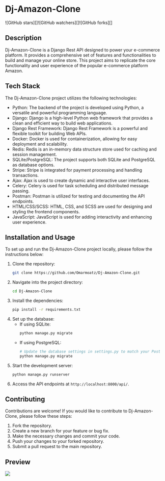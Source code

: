 # Dj-Amazon-Clone

![GitHub stars][]![GitHub watchers][]![GitHub forks][]

## Description
Dj-Amazon-Clone is a Django Rest API designed to power your e-commerce platform. It provides a comprehensive set of features and functionalities to build and manage your online store. This project aims to replicate the core functionality and user experience of the popular e-commerce platform Amazon.

## Tech Stack
The Dj-Amazon-Clone project utilizes the following technologies:
- Python: The backend of the project is developed using Python, a versatile and powerful programming language.
- Django: Django is a high-level Python web framework that provides a clean and efficient way to build web applications.
- Django Rest Framework: Django Rest Framework is a powerful and flexible toolkit for building Web APIs.
- Docker: Docker is used for containerization, allowing for easy deployment and scalability.
- Redis: Redis is an in-memory data structure store used for caching and session management.
- SQLite/PostgreSQL: The project supports both SQLite and PostgreSQL as database options.
- Stripe: Stripe is integrated for payment processing and handling transactions.
- Ajax: Ajax is used to create dynamic and interactive user interfaces.
- Celery: Celery is used for task scheduling and distributed message passing.
- Postman: Postman is utilized for testing and documenting the API endpoints.
- HTML/CSS/SCSS: HTML, CSS, and SCSS are used for designing and styling the frontend components.
- JavaScript: JavaScript is used for adding interactivity and enhancing user experience.

## Installation and Usage
To set up and run the Dj-Amazon-Clone project locally, please follow the instructions below:
1. Clone the repository:
   ```bash
   git clone https://github.com/Omarmoatz/Dj-Amazon-Clone.git
   ```
2. Navigate into the project directory:
   ```bash
   cd Dj-Amazon-Clone
   ```
3. Install the dependencies:
   ```bash
   pip install -r requirements.txt
   ```
4. Set up the database:
   - If using SQLite:
     ```bash
     python manage.py migrate
     ```
   - If using PostgreSQL:
     ```bash
     # Update the database settings in settings.py to match your PostgreSQL configuration
     python manage.py migrate
     ```
5. Start the development server:
   ```bash
   python manage.py runserver
   ```
6. Access the API endpoints at `http://localhost:8000/api/`.

## Contributing
Contributions are welcome! If you would like to contribute to Dj-Amazon-Clone, please follow these steps:
1. Fork the repository.
2. Create a new branch for your feature or bug fix.
3. Make the necessary changes and commit your code.
4. Push your changes to your forked repository.
5. Submit a pull request to the main repository.

## Preview
![](screenshot.png)



